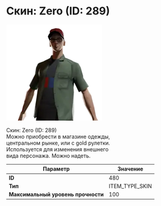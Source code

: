 # Скин: Zero (ID: 289)

![Item Image](../img/480.webp?raw=true)

Скин: Zero (ID: 289)<br>Можно приобрести в магазине одежды,<br>центральном рынке, или с gold рулетки.<br>Используется для изменения внешнего<br>вида персонажа. Можно надеть.


| Параметр | Значение |
|----------|----------|
| **ID** | 480 |
| **Тип** | ITEM_TYPE_SKIN |
| **Максимальный уровень прочности** | 100 |

